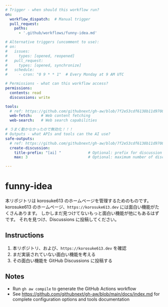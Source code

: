 ```yaml
---
# Trigger - when should this workflow run?
on:
  workflow_dispatch:  # Manual trigger
  pull_request:
    paths:
      - '.github/workflows/funny-idea.md'

# Alternative triggers (uncomment to use):
# on:
#   issues:
#     types: [opened, reopened]
#   pull_request:
#     types: [opened, synchronize]
#   schedule:
#     - cron: "0 9 * * 1"  # Every Monday at 9 AM UTC

# Permissions - what can this workflow access?
permissions:
  contents: read
  discussions: write

tools: 
  # ref: https://github.com/githubnext/gh-aw/blob/7f2e53cdf6138b11d9708bdcf4fd38d4a99b2ea9/docs/src/content/docs/reference/tools.md
  web-fetch:    # Web content fetching
  web-search:   # Web search capabilities

# うまく動かなかったので無効化！！！
# Outputs - what APIs and tools can the AI use?
safe-outputs:
  # ref: https://github.com/githubnext/gh-aw/blob/7f2e53cdf6138b11d9708bdcf4fd38d4a99b2ea9/docs/src/content/docs/reference/safe-outputs.md#new-discussion-creation-create-discussion
  create-discussion:
    title-prefix: "[ai] "            # Optional: prefix for discussion titles
    max: 3                           # Optional: maximum number of discussions (default: 1)

---
```


# funny-idea

本リポジトリは korosuke613 のホームページを管理するためのものです。
korosuke613 のホームページ、`https://korosuke613.dev` には面白い機能がたくさんあります。
しかしまだ見つけてないもっと面白い機能が他にもあるはずです。
それを見つけ、Discussions に投稿してください。

## Instructions

1. 本リポジトリ、および、`https://korosuke613.dev` を確認
2. まだ実装されていない面白い機能を考える
3. その面白い機能を GitHub Discussions に投稿する

## Notes

- Run `gh aw compile` to generate the GitHub Actions workflow
- See https://github.com/githubnext/gh-aw/blob/main/docs/index.md for complete configuration options and tools documentation
